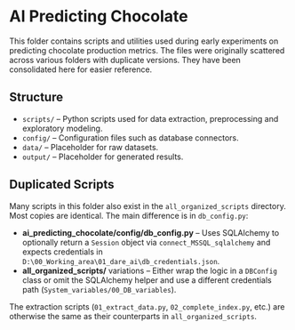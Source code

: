# AI Predicting Chocolate

This folder contains scripts and utilities used during early experiments on predicting chocolate production metrics. The files were originally scattered across various folders with duplicate versions. They have been consolidated here for easier reference.

## Structure

- `scripts/` – Python scripts used for data extraction, preprocessing and exploratory modeling.
- `config/` – Configuration files such as database connectors.
- `data/` – Placeholder for raw datasets.
- `output/` – Placeholder for generated results.

## Duplicated Scripts

Many scripts in this folder also exist in the `all_organized_scripts` directory. Most copies are identical. The main difference is in `db_config.py`:

- **ai_predicting_chocolate/config/db_config.py** – Uses SQLAlchemy to optionally return a `Session` object via `connect_MSSQL_sqlalchemy` and expects credentials in `D:\00_Working_area\01_dare_ai\db_credentials.json`.
- **all_organized_scripts/** variations – Either wrap the logic in a `DBConfig` class or omit the SQLAlchemy helper and use a different credentials path (`System_variables/00_DB_variables`).

The extraction scripts (`01_extract_data.py`, `02_complete_index.py`, etc.) are otherwise the same as their counterparts in `all_organized_scripts`.

